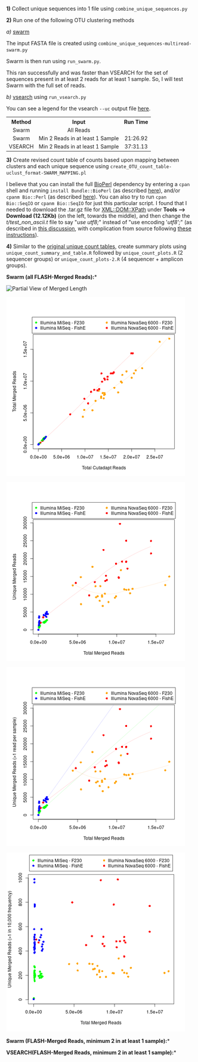 
**1)** Collect unique sequences into 1 file using `combine_unique_sequences.py`

**2)** Run one of the following OTU clustering methods

*a)* [swarm](https://github.com/torognes/swarm)

The input FASTA file is created using `combine_unique_sequences-multiread-swarm.py`

Swarm is then run using `run_swarm.py`.

This ran successfully and was faster than VSEARCH for the set of sequences present in at least 2 reads for at least 1 sample.  So, I will test Swarm with the full set of reads.


*b)* [vsearch](https://github.com/torognes/vsearch) using `run_vsearch.py`

You can see a legend for the vsearch `--uc` output file [here](https://manpages.debian.org/stretch/vsearch/vsearch.1).


<table>
  <tbody>
    <tr>
      <th align="center">Method</th>
      <th align="center">Input</th>
      <th align="center">Run Time</th>
    </tr>
    <tr>
	    <td align="center">Swarm</td>
      <td align="center">All Reads</td>
      <td align="center"></td>
    </tr>
    <tr>
	    <td align="center">Swarm</td>
      <td align="center">Min 2 Reads in at least 1 Sample</td>
      <td align="center">21:26.92</td>
    </tr>
    <tr>
	    <td align="center">VSEARCH</td>
      <td align="center">Min 2 Reads in at least 1 Sample</td>
      <td align="center">37:31.13</td>
    </tr>
</tbody>
</table>

**3)** Create revised count table of counts based upon mapping between clusters and each unique sequence using `create_OTU_count_table-uclust_format-SWARM_MAPPING.pl`

I believe that you can install the full [BioPerl](https://bioperl.org/index.html) dependency by entering a `cpan` shell and running `install Bundle::BioPerl` (as described [here](http://etutorials.org/Programming/perl+bioinformatics/Part+II+Perl+and+Bioinformatics/Chapter+9.+Introduction+to+Bioperl/9.2+Installing+Bioperl/)), and/or `cpanm Bio::Perl` (as described [here](https://stackoverflow.com/questions/47966512/error-installing-xmldomxpath)).  You can also try to run `cpan Bio::SeqIO` or `cpanm Bio::SeqIO` for just this particular script.  I found that I needed to download the .tar.gz file for [XML::DOM::XPath](https://metacpan.org/pod/XML::DOM::XPath) under **Tools --> Download (12.12Kb)** (on the left, towards the middle), and then change the *t/test_non_ascii.t* file to say "*use utf8;*" instead of "use encoding '*utf8';*" (as described in [this discussion](https://stackoverflow.com/questions/47966512/error-installing-xmldomxpath), with complication from source following [these instructions](https://www.thegeekstuff.com/2008/09/how-to-install-perl-modules-manually-and-using-cpan-command/)).

**4)** Similar to the [original unique count tables](https://github.com/cwarden45/Bastu_Cat_Genome/tree/master/Basepaws_Notes/Read_QC/PRJNA513845-eDNA/DADA2), create summary plots using `unique_count_summary_and_table.R` followed by `unique_count_plots.R` (2 sequencer groups) or `unique_count_plots-2.R` (4 sequencer +  amplicon groups).

**Swarm (all FLASH-Merged Reads):***

![Partial View of Merged Length](Swarm.min2reads.FLASH_merged_read_length_distribution.png "Partial View of Merged Length")

![Merged Total vs Total Cutadapt](Swarm.min2reads.FLASH_merged_total_merged_versus_total_cutadapt.png "Merged Total vs Total Cutadapt")

![Merged Unique vs Total Merged](Swarm.min2reads.FLASH_merged_unique_merged_versus_total_merged.png "Merged Unique vs Total Merged")

![Merged Unique (>1 read) vs Total Merged](Swarm.min2reads.FLASH_merged_unique_merged_multi-read_versus_total_merged.png "Merged Unique (>1 read) vs Total Merged")

![Merged Unique (>1 in 10,000 reads) vs Total Merged](Swarm.min2reads.FLASH_merged_unique_merged_per10k_versus_total_merged.png "Merged Unique (>1 in 10,000 reads) vs Total Merged")


**Swarm (FLASH-Merged Reads, minimum 2 in at  least 1 sample):***

**VSEARCH(FLASH-Merged Reads, minimum 2 in at  least 1 sample):***
